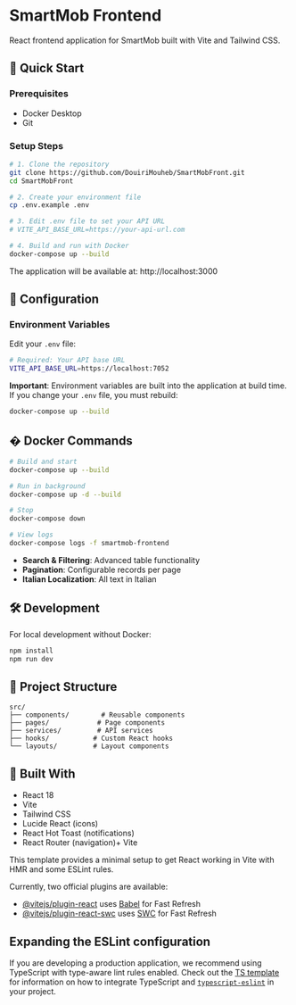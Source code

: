 # SmartMob Frontend

React frontend application for SmartMob built with Vite and Tailwind CSS.

## 🚀 Quick Start

### Prerequisites
- Docker Desktop
- Git

### Setup Steps
```bash
# 1. Clone the repository
git clone https://github.com/DouiriMouheb/SmartMobFront.git
cd SmartMobFront

# 2. Create your environment file
cp .env.example .env

# 3. Edit .env file to set your API URL
# VITE_API_BASE_URL=https://your-api-url.com

# 4. Build and run with Docker
docker-compose up --build
```

The application will be available at: http://localhost:3000

## 🔧 Configuration

### Environment Variables

Edit your `.env` file:

```bash
# Required: Your API base URL
VITE_API_BASE_URL=https://localhost:7052
```

**Important**: Environment variables are built into the application at build time. If you change your `.env` file, you must rebuild:

```bash
docker-compose up --build
```

## � Docker Commands

```bash
# Build and start
docker-compose up --build

# Run in background
docker-compose up -d --build

# Stop
docker-compose down

# View logs
docker-compose logs -f smartmob-frontend
```
- **Search & Filtering**: Advanced table functionality
- **Pagination**: Configurable records per page
- **Italian Localization**: All text in Italian

## 🛠️ Development

For local development without Docker:
```bash
npm install
npm run dev
```

## 📁 Project Structure
```
src/
├── components/        # Reusable components
├── pages/            # Page components
├── services/         # API services
├── hooks/           # Custom React hooks
└── layouts/         # Layout components
```

## 🔨 Built With
- React 18
- Vite
- Tailwind CSS
- Lucide React (icons)
- React Hot Toast (notifications)
- React Router (navigation)+ Vite

This template provides a minimal setup to get React working in Vite with HMR and some ESLint rules.

Currently, two official plugins are available:

- [@vitejs/plugin-react](https://github.com/vitejs/vite-plugin-react/blob/main/packages/plugin-react) uses [Babel](https://babeljs.io/) for Fast Refresh
- [@vitejs/plugin-react-swc](https://github.com/vitejs/vite-plugin-react/blob/main/packages/plugin-react-swc) uses [SWC](https://swc.rs/) for Fast Refresh

## Expanding the ESLint configuration

If you are developing a production application, we recommend using TypeScript with type-aware lint rules enabled. Check out the [TS template](https://github.com/vitejs/vite/tree/main/packages/create-vite/template-react-ts) for information on how to integrate TypeScript and [`typescript-eslint`](https://typescript-eslint.io) in your project.
